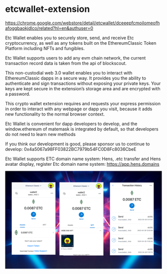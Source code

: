 # etcwallet-extension

https://chrome.google.com/webstore/detail/etcwallet/dceeepfcmoilomeofhafoggbaokjdlco/related?hl=en&authuser=0

Etc Wallet enables you to securely store, send, and receive Etc cryptocurrency, as well as any tokens built on the EthereumClassic  Token Platform including NFTs and fungibles.

Etc Wallet supports users to add any evm chain network, the current transaction record data is taken from the api of blockscout.

This non-custodial web 3.0 wallet enables you to interact with EthereumClassic dapps in a secure way. It provides you the ability to authenticate and sign transactions without exposing your private keys. Your keys are kept secure in the extension’s storage area and are encrypted with a password.

This crypto wallet extension requires and requests your express permission in order to interact with any webpage or dapp you visit, because it adds new functionality to the normal browser context.

Etc Wallet is convenient for dapp developers to develop, and the window.ethereum of matemask is integrated by default, so that developers do not need to learn new methods

If you think our development is good, please sponsor us to continue to develop: 0x4a5067a98FF03822BC7979b54FC0D8Fc8036CbeE

Etc Wallet supports ETC domain name system: Hens, .etc transfer and Hens avatar display, register Etc domain name system: https://app.hens.domains

![image](./demo.png)
